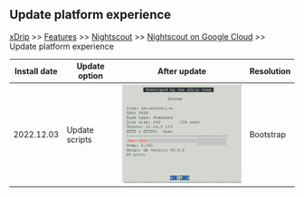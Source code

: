 ## Update platform experience
[xDrip](../../README.md) >> [Features](../Features_page.md) >> [Nightscout](../Nightscout_page.md) >> [Nightscout on Google Cloud](./GoogleCloud.md) >> Update platform experience  
  
| Install date | Update option  | After update | Resolution |  
| ------------ | -------------- | ------------ | ----------- |  
| 2022.12.03   | Update scripts | ![](./images/st_update1.png) | Bootstrap |  

